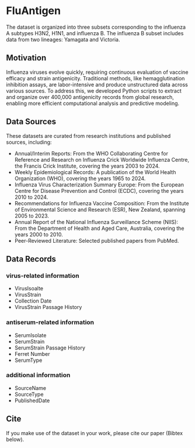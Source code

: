 # FluAntigen

The dataset is organized into three subsets corresponding to the influenza A subtypes H3N2, H1N1, and influenza B. The influenza B subset includes data from two lineages: Yamagata and Victoria. 


## Motivation
Influenza viruses evolve quickly, requiring continuous evaluation of vaccine efficacy and strain antigenicity. Traditional methods, like hemagglutination inhibition assays, are labor-intensive and produce unstructured data across various sources. To address this, we developed Python scripts to extract and organize over 400,000 antigenicity records from global research, enabling more efficient computational analysis and predictive modeling.

## Data Sources

These datasets are curated from research institutions and published sources, including:

- Annual/Interim Reports: From the WHO Collaborating Centre for Reference and Research on Influenza Crick Worldwide Influenza Centre, the Francis Crick Institute, covering the years 2003 to 2024.
- Weekly Epidemiological Records: A publication of the World Health Organization (WHO), covering the years 1965 to 2024.
- Influenza Virus Characterization Summary Europe: From the European Centre for Disease Prevention and Control (ECDC), covering the years 2010 to 2024.
- Recommendations for Influenza Vaccine Composition: From the Institute of Environmental Science and Research (ESR), New Zealand, spanning 2005 to 2023.
- Annual Report of the National Influenza Surveillance Scheme (NIIS): From the Department of Health and Aged Care, Australia, covering the years 2000 to 2010.
- Peer-Reviewed Literature: Selected published papers from PubMed.

## Data Records

### virus-related information

- VirusIsoalte
- VirusStrain
- Collection Date
- VirusStrain Passage History

### antiserum-related information

- SerumIsolate
- SerumStrain
- SerumStrain Passage History
- Ferret Number
- SerumType

### additional information

- SourceName
- SourceType
- PublishedDate

## Cite

If you make use of the dataset in your work, please cite our paper (Bibtex below).
